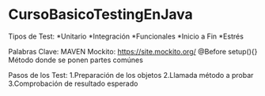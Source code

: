 # CursoBasicoTestingEnJava

Tipos de Test:
*Unitario
*Integración
*Funcionales
*Inicio a Fin
*Estrés

Palabras Clave:
MAVEN
Mockito: https://site.mockito.org/
        @Before
        setup(){} Método donde se ponen partes comúnes
      
Pasos de los Test:
1.Preparación de los objetos
2.Llamada método a probar
3.Comprobación de resultado esperado
